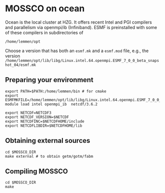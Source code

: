 # MOSSCO on ocean

Ocean is the local cluster at HZG. It offers recent Intel and PGI compilers and parallelism via openmpi/ib (Infiniband).  ESMF is preinstalled with some of these compilers in subdirectories of

	/home/lemmen/opt
	
Choose a version that has both an `esmf.mk` and a `esmf.mod` file, e.g., the version `/home/lemmen/opt/lib/libg/Linux.intel.64.openmpi.ESMF_7_0_0_beta_snapshot_04/esmf.mk`

## Preparing your environment

	export PATH=$PATH:/home/lemmen/bin # for cmake
	export ESMFMKFILE=/home/lemmen/opt/lib/libg/Linux.intel.64.openmpi.ESMF_7_0_0_beta_snapshot_04/esmf.mk
	module load intel openmpi_ib  netcdf/3.6.2
	
	export NETCDF=NETCDF3
	export NETCDF_VERSION=$NETCDF
	export NETCDFINC=$NETCDFHOME/include
	export NETCDFLIBDIR=$NETCDFHOME/lib	

## Obtaining external sources

	cd $MOSSCO_DIR
	make external # to obtain getm/gotm/fabm
	
## Compiling MOSSCO

	cd $MOSSCO_DIR
	make
	
